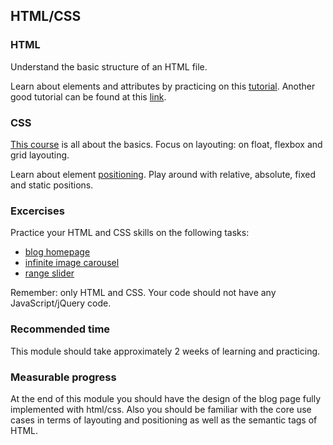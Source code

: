 ## HTML/CSS

### HTML
Understand the basic structure of an HTML file.

Learn about elements and attributes by practicing on this [tutorial](https://www.lynda.com/HTML-tutorials/HTML-Essential-Training/170427-2.html). Another good tutorial can be found at this [link](https://internetingishard.com/html-and-css/).

### CSS
[This course](https://www.pluralsight.com/courses/css-intro) is all about the basics. Focus on layouting: on float, flexbox and grid layouting.

Learn about element [positioning](https://www.pluralsight.com/courses/css-positioning-1834). Play around with relative, absolute, fixed and static positions.

### Excercises
Practice your HTML and CSS skills on the following tasks:
* [blog homepage](https://drive.google.com/file/d/0BzeWN3ftbKueZlh2LTRWNE9Dc2c/view)
* [infinite image carousel](https://amazingcarousel.com/examples/jquery-image-carousel-slider-id13/)
* [range slider](http://rangeslider.js.org/)

Remember: only HTML and CSS. Your code should not have any JavaScript/jQuery code.

### Recommended time
This module should take approximately 2 weeks of learning and practicing.

### Measurable progress
At the end of this module you should have the design of the blog page fully implemented with html/css. Also you should be familiar with the core use cases in terms of layouting and positioning as well as the semantic tags of HTML.